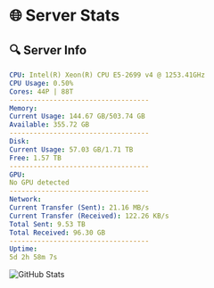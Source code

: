 # 🌐 Server Stats
## 🔍 Server Info
```yaml
CPU: Intel(R) Xeon(R) CPU E5-2699 v4 @ 1253.41GHz
CPU Usage: 0.50%
Cores: 44P | 88T
-----------------------------------
Memory:
Current Usage: 144.67 GB/503.74 GB
Available: 355.72 GB
-----------------------------------
Disk:
Current Usage: 57.03 GB/1.71 TB
Free: 1.57 TB
-----------------------------------
GPU:
No GPU detected
-----------------------------------
Network:
Current Transfer (Sent): 21.16 MB/s
Current Transfer (Received): 122.26 KB/s
Total Sent: 9.53 TB
Total Received: 96.30 GB
-----------------------------------
Uptime:
5d 2h 58m 7s
```
![GitHub Stats](https://img.shields.io/badge/Updated-2025-03-13_00:20:56-blue)